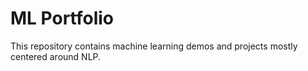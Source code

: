 # ML Portfolio

This repository contains machine learning demos and projects mostly centered around NLP.
